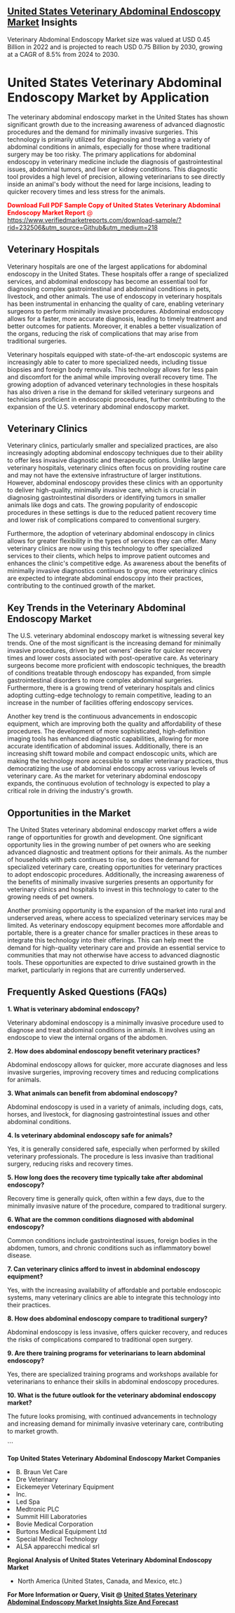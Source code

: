 <h2><a href="https://www.verifiedmarketreports.com/download-sample/?rid=232506&amp;utm_source=Github&amp;utm_medium=218" target="_blank">United States Veterinary Abdominal Endoscopy Market</a> Insights</h2><p>Veterinary Abdominal Endoscopy Market size was valued at USD 0.45 Billion in 2022 and is projected to reach USD 0.75 Billion by 2030, growing at a CAGR of 8.5% from 2024 to 2030.</p><p> <h1>United States Veterinary Abdominal Endoscopy Market by Application</h1> <p>The veterinary abdominal endoscopy market in the United States has shown significant growth due to the increasing awareness of advanced diagnostic procedures and the demand for minimally invasive surgeries. This technology is primarily utilized for diagnosing and treating a variety of abdominal conditions in animals, especially for those where traditional surgery may be too risky. The primary applications for abdominal endoscopy in veterinary medicine include the diagnosis of gastrointestinal issues, abdominal tumors, and liver or kidney conditions. This diagnostic tool provides a high level of precision, allowing veterinarians to see directly inside an animal's body without the need for large incisions, leading to quicker recovery times and less stress for the animals.</p> <p><p><span class=""><span style="color: #ff0000;"><strong>Download Full PDF Sample Copy of United States Veterinary Abdominal Endoscopy Market Report</strong> @ </span><a href="https://www.verifiedmarketreports.com/download-sample/?rid=232506&amp;utm_source=Github&amp;utm_medium=218" target="_blank">https://www.verifiedmarketreports.com/download-sample/?rid=232506&amp;utm_source=Github&amp;utm_medium=218</a></span></p></p> <h2>Veterinary Hospitals</h2> <p>Veterinary hospitals are one of the largest applications for abdominal endoscopy in the United States. These hospitals offer a range of specialized services, and abdominal endoscopy has become an essential tool for diagnosing complex gastrointestinal and abdominal conditions in pets, livestock, and other animals. The use of endoscopy in veterinary hospitals has been instrumental in enhancing the quality of care, enabling veterinary surgeons to perform minimally invasive procedures. Abdominal endoscopy allows for a faster, more accurate diagnosis, leading to timely treatment and better outcomes for patients. Moreover, it enables a better visualization of the organs, reducing the risk of complications that may arise from traditional surgeries.</p> <p>Veterinary hospitals equipped with state-of-the-art endoscopic systems are increasingly able to cater to more specialized needs, including tissue biopsies and foreign body removals. This technology allows for less pain and discomfort for the animal while improving overall recovery time. The growing adoption of advanced veterinary technologies in these hospitals has also driven a rise in the demand for skilled veterinary surgeons and technicians proficient in endoscopic procedures, further contributing to the expansion of the U.S. veterinary abdominal endoscopy market.</p> <h2>Veterinary Clinics</h2> <p>Veterinary clinics, particularly smaller and specialized practices, are also increasingly adopting abdominal endoscopy techniques due to their ability to offer less invasive diagnostic and therapeutic options. Unlike larger veterinary hospitals, veterinary clinics often focus on providing routine care and may not have the extensive infrastructure of larger institutions. However, abdominal endoscopy provides these clinics with an opportunity to deliver high-quality, minimally invasive care, which is crucial in diagnosing gastrointestinal disorders or identifying tumors in smaller animals like dogs and cats. The growing popularity of endoscopic procedures in these settings is due to the reduced patient recovery time and lower risk of complications compared to conventional surgery.</p> <p>Furthermore, the adoption of veterinary abdominal endoscopy in clinics allows for greater flexibility in the types of services they can offer. Many veterinary clinics are now using this technology to offer specialized services to their clients, which helps to improve patient outcomes and enhances the clinic's competitive edge. As awareness about the benefits of minimally invasive diagnostics continues to grow, more veterinary clinics are expected to integrate abdominal endoscopy into their practices, contributing to the continued growth of the market.</p> <h2>Key Trends in the Veterinary Abdominal Endoscopy Market</h2> <p>The U.S. veterinary abdominal endoscopy market is witnessing several key trends. One of the most significant is the increasing demand for minimally invasive procedures, driven by pet owners’ desire for quicker recovery times and lower costs associated with post-operative care. As veterinary surgeons become more proficient with endoscopic techniques, the breadth of conditions treatable through endoscopy has expanded, from simple gastrointestinal disorders to more complex abdominal surgeries. Furthermore, there is a growing trend of veterinary hospitals and clinics adopting cutting-edge technology to remain competitive, leading to an increase in the number of facilities offering endoscopy services.</p> <p>Another key trend is the continuous advancements in endoscopic equipment, which are improving both the quality and affordability of these procedures. The development of more sophisticated, high-definition imaging tools has enhanced diagnostic capabilities, allowing for more accurate identification of abdominal issues. Additionally, there is an increasing shift toward mobile and compact endoscopic units, which are making the technology more accessible to smaller veterinary practices, thus democratizing the use of abdominal endoscopy across various levels of veterinary care. As the market for veterinary abdominal endoscopy expands, the continuous evolution of technology is expected to play a critical role in driving the industry's growth.</p> <h2>Opportunities in the Market</h2> <p>The United States veterinary abdominal endoscopy market offers a wide range of opportunities for growth and development. One significant opportunity lies in the growing number of pet owners who are seeking advanced diagnostic and treatment options for their animals. As the number of households with pets continues to rise, so does the demand for specialized veterinary care, creating opportunities for veterinary practices to adopt endoscopic procedures. Additionally, the increasing awareness of the benefits of minimally invasive surgeries presents an opportunity for veterinary clinics and hospitals to invest in this technology to cater to the growing needs of pet owners.</p> <p>Another promising opportunity is the expansion of the market into rural and underserved areas, where access to specialized veterinary services may be limited. As veterinary endoscopy equipment becomes more affordable and portable, there is a greater chance for smaller practices in these areas to integrate this technology into their offerings. This can help meet the demand for high-quality veterinary care and provide an essential service to communities that may not otherwise have access to advanced diagnostic tools. These opportunities are expected to drive sustained growth in the market, particularly in regions that are currently underserved.</p> <h2>Frequently Asked Questions (FAQs)</h2> <p><strong>1. What is veterinary abdominal endoscopy?</strong></p> <p>Veterinary abdominal endoscopy is a minimally invasive procedure used to diagnose and treat abdominal conditions in animals. It involves using an endoscope to view the internal organs of the abdomen.</p> <p><strong>2. How does abdominal endoscopy benefit veterinary practices?</strong></p> <p>Abdominal endoscopy allows for quicker, more accurate diagnoses and less invasive surgeries, improving recovery times and reducing complications for animals.</p> <p><strong>3. What animals can benefit from abdominal endoscopy?</strong></p> <p>Abdominal endoscopy is used in a variety of animals, including dogs, cats, horses, and livestock, for diagnosing gastrointestinal issues and other abdominal conditions.</p> <p><strong>4. Is veterinary abdominal endoscopy safe for animals?</strong></p> <p>Yes, it is generally considered safe, especially when performed by skilled veterinary professionals. The procedure is less invasive than traditional surgery, reducing risks and recovery times.</p> <p><strong>5. How long does the recovery time typically take after abdominal endoscopy?</strong></p> <p>Recovery time is generally quick, often within a few days, due to the minimally invasive nature of the procedure, compared to traditional surgery.</p> <p><strong>6. What are the common conditions diagnosed with abdominal endoscopy?</strong></p> <p>Common conditions include gastrointestinal issues, foreign bodies in the abdomen, tumors, and chronic conditions such as inflammatory bowel disease.</p> <p><strong>7. Can veterinary clinics afford to invest in abdominal endoscopy equipment?</strong></p> <p>Yes, with the increasing availability of affordable and portable endoscopic systems, many veterinary clinics are able to integrate this technology into their practices.</p> <p><strong>8. How does abdominal endoscopy compare to traditional surgery?</strong></p> <p>Abdominal endoscopy is less invasive, offers quicker recovery, and reduces the risks of complications compared to traditional open surgery.</p> <p><strong>9. Are there training programs for veterinarians to learn abdominal endoscopy?</strong></p> <p>Yes, there are specialized training programs and workshops available for veterinarians to enhance their skills in abdominal endoscopy procedures.</p> <p><strong>10. What is the future outlook for the veterinary abdominal endoscopy market?</strong></p> <p>The future looks promising, with continued advancements in technology and increasing demand for minimally invasive veterinary care, contributing to market growth.</p> ```</p><p><strong>Top United States Veterinary Abdominal Endoscopy Market Companies</strong></p><div data-test-id=""><p><li>B. Braun Vet Care</li><li> Dre Veterinary</li><li> Eickemeyer Veterinary Equipment</li><li> Inc.</li><li> Led Spa</li><li> Medtronic PLC</li><li> Summit Hill Laboratories</li><li> Bovie Medical Corporation</li><li> Burtons Medical Equipment Ltd</li><li> Special Medical Technology</li><li> ALSA apparecchi medical srl</li></p><div><strong>Regional Analysis of&nbsp;United States Veterinary Abdominal Endoscopy Market</strong></div><ul><li dir="ltr"><p dir="ltr">North America&nbsp;(United States, Canada, and Mexico, etc.)</p></li></ul><p><strong>For More Information or Query, Visit @&nbsp;</strong><strong><a href="https://www.verifiedmarketreports.com/product/veterinary-abdominal-endoscopy-market/?utm_source=Github&amp;utm_medium=218" target="_blank">United States Veterinary Abdominal Endoscopy Market Insights Size And Forecast</a></strong></p></div>
